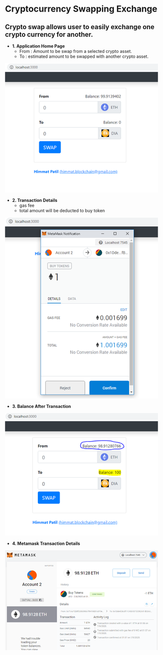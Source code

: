 # Cryptocurrency Swapping Exchange

## Crypto swap allows user to easily exchange one crypto currency for another.

-	**1.	Application Home Page**
	-	From : Amount to be swap from a selected crypto asset.
	-	To : estimated amount to be swapped with another crypto asset.

![Application Home Page](https://raw.githubusercontent.com/iamhimmat89/azure-databricks-pyspark/master/zimgs/d2-1.PNG)

-	**2.	Transaction Details**
	-	gas fee
	-	total amount will be deducted to buy token   

![Transaction](https://raw.githubusercontent.com/iamhimmat89/azure-databricks-pyspark/master/zimgs/d2-2.PNG)


-	**3.	Balance After Transaction**

![Balance after transaction](https://raw.githubusercontent.com/iamhimmat89/azure-databricks-pyspark/master/zimgs/d2-3.PNG)


-	**4.	Metamask Transaction Details**

![Metamask transaction details](https://raw.githubusercontent.com/iamhimmat89/azure-databricks-pyspark/master/zimgs/d2-4.PNG)

